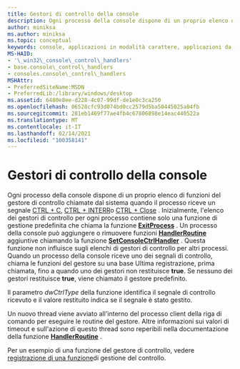 ```yaml
---
title: Gestori di controllo della console
description: Ogni processo della console dispone di un proprio elenco di funzioni del gestore di controllo chiamate dal sistema quando il processo riceve un segnale CTRL + C, CTRL + INTERr o CTRL + CLOSE.
author: miniksa
ms.author: miniksa
ms.topic: conceptual
keywords: console, applicazioni in modalità carattere, applicazioni da riga di comando, applicazioni di terminale, api della console
MS-HAID:
- '\_win32\_console\_control\_handlers'
- base.console\_control\_handlers
- consoles.console\_control\_handlers
MSHAttr:
- PreferredSiteName:MSDN
- PreferredLib:/library/windows/desktop
ms.assetid: 6480e8ee-d228-4c07-99df-de1e0c3ca250
ms.openlocfilehash: 06528cfc93d074bd0cc2579d5ba50445025a04fb
ms.sourcegitcommit: 281eb1469f77ae4fb4c67806898e14eac440522a
ms.translationtype: MT
ms.contentlocale: it-IT
ms.lasthandoff: 02/14/2021
ms.locfileid: "100358141"
---
```

# <a name="console-control-handlers"></a>Gestori di controllo della console

Ogni processo della console dispone di un proprio elenco di funzioni del gestore di controllo chiamate dal sistema quando il processo riceve un segnale [CTRL + C](ctrl-c-and-ctrl-break-signals.md), [CTRL + INTERR](ctrl-c-and-ctrl-break-signals.md)o [CTRL + Close](ctrl-close-signal.md) . Inizialmente, l'elenco dei gestori di controllo per ogni processo contiene solo una funzione di gestione predefinita che chiama la funzione [**ExitProcess**](/windows/win32/api/processthreadsapi/nf-processthreadsapi-exitprocess) . Un processo della console può aggiungere o rimuovere funzioni [**HandlerRoutine**](handlerroutine.md) aggiuntive chiamando la funzione [**SetConsoleCtrlHandler**](setconsolectrlhandler.md) . Questa funzione non influisce sugli elenchi di gestori di controllo per altri processi. Quando un processo della console riceve uno dei segnali di controllo, chiama le funzioni del gestore su una base Ultima registrazione, prima chiamata, fino a quando uno dei gestori non restituisce **true**. Se nessuno dei gestori restituisce **true**, viene chiamato il gestore predefinito.

Il parametro *dwCtrlType* della funzione identifica il segnale di controllo ricevuto e il valore restituito indica se il segnale è stato gestito.

Un nuovo thread viene avviato all'interno del processo client della riga di comando per eseguire le routine del gestore. Altre informazioni sui valori di timeout e sull'azione di questo thread sono reperibili nella documentazione della funzione [**HandlerRoutine**](handlerroutine.md#remarks) .

Per un esempio di una funzione del gestore di controllo, vedere [registrazione di una funzione](registering-a-control-handler-function.md)di gestione del controllo.